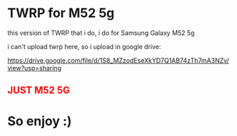 # TWRP for M52 5g

this version of TWRP that i do, i do for Samsung Galaxy M52 5g

i can't upload twrp here, so i upload in google drive:

https://drive.google.com/file/d/1S8_MZzodEseXkYD7Q1AB74zTh7mA3NZv/view?usp=sharing
  
  <h2 style="color: Red;">JUST M52 5G</h2>
  
<h1>So enjoy :)</h1>

